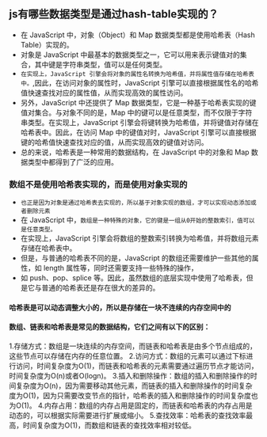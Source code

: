 ## js有哪些数据类型是通过hash-table实现的？
* 在 JavaScript 中，对象（Object）和 Map 数据类型都是使用哈希表（Hash Table）实现的。
* 对象是 JavaScript 中最基本的数据类型之一，它可以用来表示键值对的集合，其中键是字符串类型，值可以是任何类型。
* `在实现上，JavaScript 引擎会将对象的属性名转换为哈希值，并将属性值存储在哈希表中。`,因此，在访问对象的属性时，JavaScript 引擎可以直接根据属性名的哈希值快速查找对应的属性值，从而实现高效的属性访问。
* 另外，JavaScript 中还提供了 Map 数据类型，它是一种基于哈希表实现的键值对集合。与对象不同的是，Map 中的键可以是任意类型，而不仅限于字符串类型。在实现上，JavaScript 引擎会将键转换为哈希值，并将键值对存储在哈希表中。因此，在访问 Map 中的键值对时，JavaScript 引擎可以直接根据键的哈希值快速查找对应的值，从而实现高效的键值对访问。
* 总的来说，哈希表是一种常用的数据结构，在 JavaScript 中的对象和 Map 数据类型中都得到了广泛的应用。


### 数组不是使用哈希表实现的，而是使用对象实现的
* `也正是因为对象是通过哈希表去实现的，所以基于对象实现的数组，才可以实现动态添加或者删除元素`
* 在 JavaScript 中，`数组是一种特殊的对象，它的键是一组从0开始的整数索引，值可以是任意类型。`
* 在实现上，JavaScript 引擎会将数组的整数索引转换为哈希值，并将数组元素存储在哈希表中。
* 但是，与普通的哈希表不同的是，JavaScript 的数组还需要维护一些其他的属性，如 length 属性等，同时还需要支持一些特殊的操作，
* 如 push、pop、splice 等。因此，虽然数组的底层实现中使用了哈希表，但是它与普通的哈希表还是存在很大的差异的。

#### 哈希表是可以动态调整大小的，所以是存储在一块不连续的内存空间中的

#### 数组、链表和哈希表是常见的数据结构，它们之间有以下的区别：
1.存储方式：数组是一块连续的内存空间，而链表和哈希表是由多个节点组成的，这些节点可以存储在内存的任意位置。
2.访问方式：数组的元素可以通过下标进行访问，时间复杂度为O(1)，而链表和哈希表的元素需要通过遍历节点才能访问，时间复杂度为O(n)或者O(logn)。
3.插入和删除操作：数组的插入和删除操作的时间复杂度为O(n)，因为需要移动其他元素，而链表的插入和删除操作的时间复杂度为O(1)，因为只需要改变节点的指针，哈希表的插入和删除操作的时间复杂度也为O(1)。
4.内存占用：数组的内存占用是固定的，而链表和哈希表的内存占用是动态的，可以根据实际需要进行扩展或缩小。
5.查找效率：哈希表的查找效率最高，时间复杂度为O(1)，而数组和链表的查找效率相对较低。

